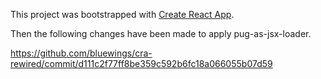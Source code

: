 This project was bootstrapped with [Create React App](https://github.com/facebook/create-react-app).

Then the following changes have been made to apply pug-as-jsx-loader.

https://github.com/bluewings/cra-rewired/commit/d111c2f77ff8be359c592b6fc18a066055b07d59
